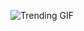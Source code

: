 ![Trending GIF](https://media1.giphy.com/media/YYKoJL28YtscdUTGWA/giphy.gif?cid=8bb21772wn5owt3uqip4up7u2owaj24orvbtnes5z9sbeiah&ep=v1_gifs_search&rid=giphy.gif&ct=g)
